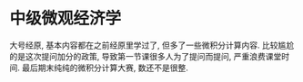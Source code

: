# 中级微观经济学

大号经原, 基本内容都在之前经原里学过了, 但多了一些微积分计算内容.
比较尴尬的是这次提问加分的政策, 导致第一节课很多人为了提问而提问, 严重浪费课堂时间.
最后期末纯纯的微积分计算大赛, 数还不是很整.